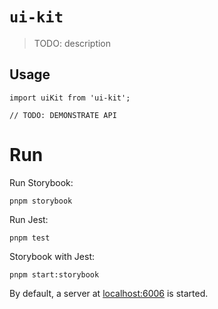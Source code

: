 # `ui-kit`

> TODO: description

## Usage

```
import uiKit from 'ui-kit';

// TODO: DEMONSTRATE API
```

# Run
Run Storybook:
```
pnpm storybook
```
Run Jest:
```
pnpm test
```
Storybook with Jest:
```
pnpm start:storybook
```

By default, a server at [localhost:6006](http://localhost:6006/) is started.